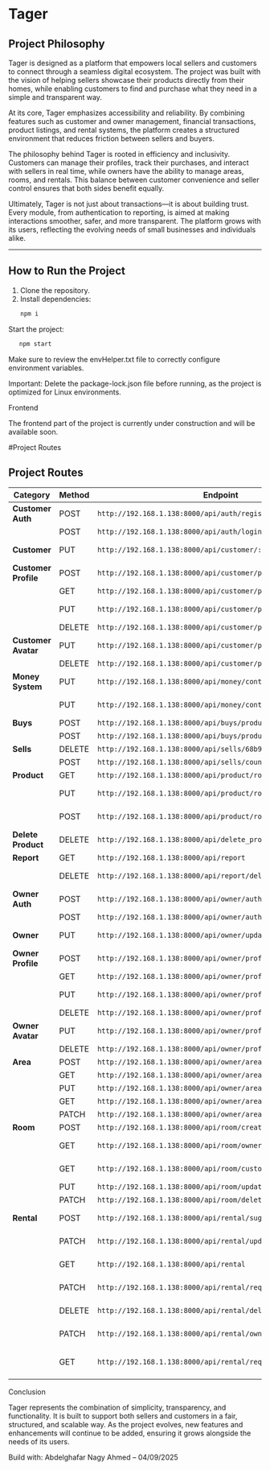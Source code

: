 # Tager

## Project Philosophy

Tager is designed as a platform that empowers local sellers and customers to connect through a seamless digital ecosystem. The project was built with the vision of helping sellers showcase their products directly from their homes, while enabling customers to find and purchase what they need in a simple and transparent way.

At its core, Tager emphasizes accessibility and reliability. By combining features such as customer and owner management, financial transactions, product listings, and rental systems, the platform creates a structured environment that reduces friction between sellers and buyers.

The philosophy behind Tager is rooted in efficiency and inclusivity. Customers can manage their profiles, track their purchases, and interact with sellers in real time, while owners have the ability to manage areas, rooms, and rentals. This balance between customer convenience and seller control ensures that both sides benefit equally.

Ultimately, Tager is not just about transactions—it is about building trust. Every module, from authentication to reporting, is aimed at making interactions smoother, safer, and more transparent. The platform grows with its users, reflecting the evolving needs of small businesses and individuals alike.

---

## How to Run the Project

1. Clone the repository.
2. Install dependencies:
   ```bash
   npm i
   ```

Start the project:

```bash
   npm start
```

Make sure to review the envHelper.txt file to correctly configure environment variables.

Important: Delete the package-lock.json file before running, as the project is optimized for Linux environments.

Frontend

The frontend part of the project is currently under construction and will be available soon.

#Project Routes

## Project Routes

| Category             | Method | Endpoint                                                       | Description              |
| -------------------- | ------ | -------------------------------------------------------------- | ------------------------ |
| **Customer Auth**    | POST   | `http://192.168.1.138:8000/api/auth/register`                  | Register                 |
|                      | POST   | `http://192.168.1.138:8000/api/auth/login`                     | Login                    |
| **Customer**         | PUT    | `http://192.168.1.138:8000/api/customer/:id`                   | Update Customer          |
| **Customer Profile** | POST   | `http://192.168.1.138:8000/api/customer/profile/add`           | Add Profile              |
|                      | GET    | `http://192.168.1.138:8000/api/customer/profile`               | Get Profile              |
|                      | PUT    | `http://192.168.1.138:8000/api/customer/profile/update`        | Update Profile           |
|                      | DELETE | `http://192.168.1.138:8000/api/customer/profile/delete`        | Delete Profile           |
| **Customer Avatar**  | PUT    | `http://192.168.1.138:8000/api/customer/profile/image/upload`  | Upload Image             |
|                      | DELETE | `http://192.168.1.138:8000/api/customer/profile/image/delete`  | Delete Image             |
| **Money System**     | PUT    | `http://192.168.1.138:8000/api/money/control/push`             | Push Money               |
|                      | PUT    | `http://192.168.1.138:8000/api/money/control/update`           | Update Money             |
| **Buys**             | POST   | `http://192.168.1.138:8000/api/buys/product`                   | Buy Product              |
|                      | POST   | `http://192.168.1.138:8000/api/buys/products`                  | Buy Products             |
| **Sells**            | DELETE | `http://192.168.1.138:8000/api/sells/68b9c6a8bc216547e7e0a37d` | Sell Product             |
|                      | POST   | `http://192.168.1.138:8000/api/sells/count`                    | Sell Products            |
| **Product**          | GET    | `http://192.168.1.138:8000/api/product/route`                  | Get Product              |
|                      | PUT    | `http://192.168.1.138:8000/api/product/route/:id`              | Update Product           |
|                      | POST   | `http://192.168.1.138:8000/api/product/route/search`           | Search Product           |
| **Delete Product**   | DELETE | `http://192.168.1.138:8000/api/delete_product/:id`             | Delete Product           |
| **Report**           | GET    | `http://192.168.1.138:8000/api/report`                         | Get Reports              |
|                      | DELETE | `http://192.168.1.138:8000/api/report/delete`                  | Delete All Reports       |
| **Owner Auth**       | POST   | `http://192.168.1.138:8000/api/owner/auth/register`            | Register                 |
|                      | POST   | `http://192.168.1.138:8000/api/owner/auth/login`               | Login                    |
| **Owner**            | PUT    | `http://192.168.1.138:8000/api/owner/update`                   | Update Owner             |
| **Owner Profile**    | POST   | `http://192.168.1.138:8000/api/owner/profile/add`              | Add Profile              |
|                      | GET    | `http://192.168.1.138:8000/api/owner/profile`                  | Get Profile              |
|                      | PUT    | `http://192.168.1.138:8000/api/owner/profile/update`           | Update Profile           |
|                      | DELETE | `http://192.168.1.138:8000/api/owner/profile/delete`           | Delete Profile           |
| **Owner Avatar**     | PUT    | `http://192.168.1.138:8000/api/owner/profile/image/upload`     | Upload Image             |
|                      | DELETE | `http://192.168.1.138:8000/api/owner/profile/image/delete`     | Delete Image             |
| **Area**             | POST   | `http://192.168.1.138:8000/api/owner/area/create`              | Create Area              |
|                      | GET    | `http://192.168.1.138:8000/api/owner/area?q`                   | Get Area                 |
|                      | PUT    | `http://192.168.1.138:8000/api/owner/area/update/:id`          | Update Area              |
|                      | GET    | `http://192.168.1.138:8000/api/owner/area/one/:id`             | Get One Area             |
|                      | PATCH  | `http://192.168.1.138:8000/api/owner/area/delete/:id`          | Delete Area              |
| **Room**             | POST   | `http://192.168.1.138:8000/api/room/create`                    | Create Room              |
|                      | GET    | `http://192.168.1.138:8000/api/room/owner/rooms`               | Get Rooms for Owner      |
|                      | GET    | `http://192.168.1.138:8000/api/room/customer/rooms`            | Get Rooms for Customer   |
|                      | PUT    | `http://192.168.1.138:8000/api/room/update/:id`                | Update Room              |
|                      | PATCH  | `http://192.168.1.138:8000/api/room/delete/:id`                | Delete Room              |
| **Rental**           | POST   | `http://192.168.1.138:8000/api/rental/sug-subscript`           | Add Rental (Customer)    |
|                      | PATCH  | `http://192.168.1.138:8000/api/rental/updateSubscription/:id`  | Update Rental (Customer) |
|                      | GET    | `http://192.168.1.138:8000/api/rental`                         | Get All Rentals          |
|                      | PATCH  | `http://192.168.1.138:8000/api/rental/request/:id`             | Accept/Reject Rental     |
|                      | DELETE | `http://192.168.1.138:8000/api/rental/delete_subscription/:id` | Delete Rental (Customer) |
|                      | PATCH  | `http://192.168.1.138:8000/api/rental/owner/delete/:id`        | Delete Rental (Owner)    |
|                      | GET    | `http://192.168.1.138:8000/api/rental/request`                 | Get All Requests (Owner) |

Conclusion

Tager represents the combination of simplicity, transparency, and functionality. It is built to support both sellers and customers in a fair, structured, and scalable way. As the project evolves, new features and enhancements will continue to be added, ensuring it grows alongside the needs of its users.

Build with: Abdelghafar Nagy Ahmed – 04/09/2025

